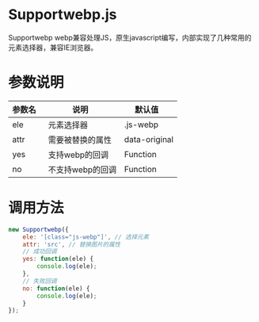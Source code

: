 # Supportwebp.js
Supportwebp webp兼容处理JS，原生javascript编写，内部实现了几种常用的元素选择器，兼容IE浏览器。
# 参数说明
|  参数名   |  说明   |  默认值   |
| --- | --- | --- |
|  ele   |  元素选择器   |  .js-webp   |
|  attr   |  需要被替换的属性   |  data-original   |
|  yes   |  支持webp的回调   |   Function   |
|  no   |   不支持webp的回调  |   Function   |

# 调用方法
``` javascript
new Supportwebp({
    ele: '[class="js-webp"]', // 选择元素
    attr: 'src', // 替换图片的属性
    // 成功回调
    yes: function(ele) {
        console.log(ele);
    },
    // 失败回调
    no: function(ele) {
        console.log(ele);
    }
});
```
